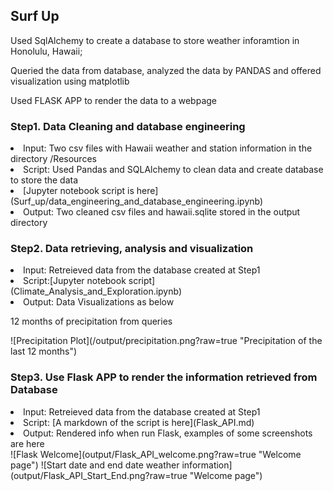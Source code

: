 ## Surf Up
<p>Used SqlAlchemy to create a database to store weather inforamtion in Honolulu, Hawaii;</p>
<p>Queried the data from database, analyzed the data by PANDAS and offered visualization using matplotlib</p>
<p>Used FLASK APP to render the data to a webpage</p>

### Step1. Data Cleaning and database engineering
<li>Input: Two csv files with Hawaii weather and station information in the directory /Resources</li>
<li>Script: Used Pandas and SQLAlchemy to clean data and create database to store the data</li>
<li>[Jupyter notebook script is here](Surf_up/data_engineering_and_database_engineering.ipynb) </li>
<li>Output: Two cleaned csv files and hawaii.sqlite stored in the output directory </li>

### Step2. Data retrieving, analysis and visualization
<li>Input: Retreieved data from the database created at Step1 </li>
<li>Script:[Jupyter notebook script](Climate_Analysis_and_Exploration.ipynb)</li>
<li>Output: Data Visualizations as below</li>
<p>  12 months of precipitation from queries</p>
![Precipitation Plot](/output/precipitation.png?raw=true "Precipitation of the last 12 months")

### Step3. Use Flask APP to render the information retrieved from Database 
<li>Input: Retreieved data from the database created at Step1</li>
<li>Script: [A markdown of the script is here](Flask_API.md) </li>
<li>Output: Rendered info when run Flask, examples of some screenshots are here</li>
![Flask Welcome](output/Flask_API_welcome.png?raw=true "Welcome page")
![Start date and end date weather information](output/Flask_API_Start_End.png?raw=true "Welcome page")


